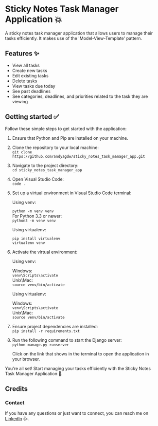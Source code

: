 # Sticky Notes Task Manager Application 💥

A sticky notes task manager application that allows users to manage their tasks efficiently. It makes use of the
'Model-View-Template' pattern.

## Features ✨

* View all tasks
* Create new tasks
* Edit existing tasks
* Delete tasks
* View tasks due today
* See past deadlines
* See categories, deadlines, and priorities related to the task they are viewing

## Getting started ✅

Follow these simple steps to get started with the application:

1. Ensure that Python and Pip are installed on your machine. <br />
2. Clone the repository to your local machine: <br />
   `git clone https://github.com/andyagdw/sticky_notes_task_manager_app.git`
3. Navigate to the project directory: <br />
   `cd sticky_notes_task_manager_app`
4. Open Visual Studio Code: <br />
   `code .`
5. Set up a virtual environment in Visual Studio Code terminal: <br />

   Using venv:

   `python -m venv venv` <br />
   For Python 3.3 or newer: <br />
   `python3 -m venv venv`

   Using virtualenv:

   ```
   pip install virtualenv
   virtualenv venv
   ```

6. Activate the virtual environment:

   Using venv:

   Windows: <br />
   `venv\Scripts\activate` <br />
   Unix\Mac: <br />
   `source venv/bin/activate`

   Using virtualenv: <br />

   Windows: <br />
   `venv\Scripts\activate` <br />
   Unix\Mac: <br />
   `source venv/bin/activate`

7. Ensure project dependencies are installed: <br />
   `pip install -r requirements.txt`

9. Run the following command to start the Django server: <br />
   `python manage.py runserver`

   Click on the link that shows in the terminal to open the application in your browser.

You're all set! Start managing your tasks efficiently with the Sticky Notes Task Manager Application 🚀.

## Credits
### Contact

If you have any questions or just want to connect, you can reach me on
[LinkedIn](https://www.linkedin.com/in/andyagyeidwumah/) 👍.
